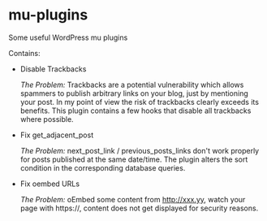 mu-plugins
==========

Some useful WordPress mu plugins

Contains:

*   Disable Trackbacks
   
    *The Problem:* Trackbacks are a potential vulnerability which allows spammers to publish arbitrary links on your blog, just by mentioning your post.
    In my point of view the risk of trackbacks clearly exceeds its benefits. This plugin contains a few hooks that disable all trackbacks where possible.

*   Fix get_adjacent_post
   
    *The Problem:* next_post_link / previous_posts_links don't work properly for posts published at the same date/time. The plugin alters the sort condition in the corresponding database queries.
  
*   Fix oembed URLs
   
    *The Problem:* oEmbed some content from http://xxx.yy, watch your page with https://, content does not get displayed for security reasons.
